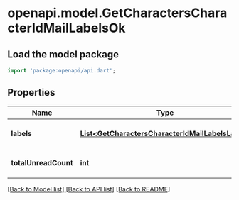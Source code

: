 # openapi.model.GetCharactersCharacterIdMailLabelsOk

## Load the model package
```dart
import 'package:openapi/api.dart';
```

## Properties
Name | Type | Description | Notes
------------ | ------------- | ------------- | -------------
**labels** | [**List&lt;GetCharactersCharacterIdMailLabelsLabel&gt;**](GetCharactersCharacterIdMailLabelsLabel.md) | labels array | [optional] [default to []]
**totalUnreadCount** | **int** | total_unread_count integer | [optional] [default to null]

[[Back to Model list]](../README.md#documentation-for-models) [[Back to API list]](../README.md#documentation-for-api-endpoints) [[Back to README]](../README.md)


